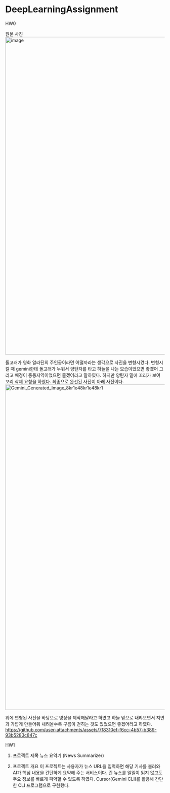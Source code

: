 # DeepLearningAssignment

HW0

원본 사진
<img width="1000" height="1000" alt="image" src="https://github.com/user-attachments/assets/cefffb3e-9846-4e90-ab5d-c93bce230e37" />

돌고래가 영화 알라딘의 주인공이라면 어떨까라는 생각으로 사진을 변형시켰다. 변형시킬 때 gemini한테 돌고래가 누워서 양탄자를 타고 하늘을 나는 모습이었으면 좋겠어 그리고 배경이 중동지역이었으면 졸겠어라고 말하였다. 하지만 양탄자 밑에 꼬리가 보여 꼬리 삭제 요청을 하였다. 최종으로 완선된 사진이 아래 사진이다.
<img width="1024" height="1024" alt="Gemini_Generated_Image_8kr1e48kr1e48kr1" src="https://github.com/user-attachments/assets/88b960dd-1764-43d5-b274-f67500e59921" />

위에 변형된 사진을 바탕으로 영상을 제작해달라고 하였고 하늘 밑으로 내랴오면서 지면과 가깝게 만들어줘 내려올수록 구름이 걷히는 것도 있었으면 좋겠어라고 하였다.
https://github.com/user-attachments/assets/7f8310ef-f6cc-4b57-b389-93b5283c847c

HW1
1. 프로젝트 제목
뉴스 요약기 (News Summarizer)

2. 프로젝트 개요
이 프로젝트는 사용자가 뉴스 URL을 입력하면 해당 기사를 불러와 AI가 핵심 내용을 간단하게 요약해 주는 서비스이다.
긴 뉴스를 일일이 읽지 않고도 주요 정보를 빠르게 파악할 수 있도록 하였다.
Cursor(Gemini CLI)를 활용해 간단한 CLI 프로그램으로 구현했다.



